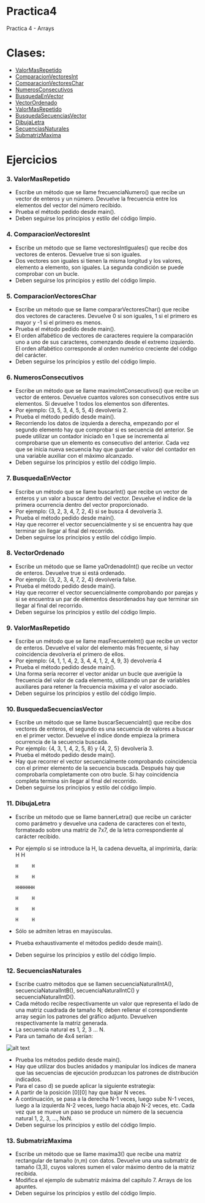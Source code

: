 # Practica4
Practica 4 - Arrays

# Clases:

- [ValorMasRepetido](https://github.com/DAM1Ignacio/Practica4#3-valormasrepetido)
- [ComparacionVectoresInt](https://github.com/DAM1Ignacio/Practica4#4-comparacionvectoresint)
- [ComparacionVectoresChar](https://github.com/DAM1Ignacio/Practica4#5-comparacionvectoreschar)
- [NumerosConsecutivos](https://github.com/DAM1Ignacio/Practica4#6-numerosconsecutivos)
- [BusquedaEnVector](https://github.com/DAM1Ignacio/Practica4#7-busquedaenvector)
- [VectorOrdenado](https://github.com/DAM1Ignacio/Practica4#8-vectorordenado)
- [ValorMasRepetido](https://github.com/DAM1Ignacio/Practica4#9-valormasrepetido)
- [BusquedaSecuenciasVector](https://github.com/DAM1Ignacio/Practica4#10-busquedasecuenciasvectora)
- [DibujaLetra](https://github.com/DAM1Ignacio/Practica4#11-dibujaletra)
- [SecuenciasNaturales](https://github.com/DAM1Ignacio/Practica4#12-secuenciasnaturales)
- [SubmatrizMaxima](https://github.com/DAM1Ignacio/Practica4#13-submatrizmaxima)



# Ejercicios
### 3. ValorMasRepetido
  - Escribe un método que se llame frecuenciaNumero() que recibe un vector de enteros y un número. Devuelve la frecuencia entre los elementos del vector del número recibido.
  - Prueba el método pedido desde main().
  - Deben seguirse los principios y estilo del código limpio.
    
### 4. ComparacionVectoresInt
  - Escribe un método que se llame vectoresIntIguales() que recibe dos vectores de enteros. Devuelve true si son iguales.
  - Dos vectores son iguales si tienen la misma longitud y los valores, elemento a elemento, son iguales. La segunda condición se puede comprobar con un bucle.
  - Deben seguirse los principios y estilo del código limpio.
### 5. ComparacionVectoresChar
  - Escribe un método que se llame compararVectoresChar() que recibe dos vectores de caracteres. Devuelve 0 si son iguales, 1 si el primero es mayor y -1 si el primero es menos.
  - Prueba el método pedido desde main().
  - El orden alfabético de vectores de caracteres requiere la comparación uno a uno de sus caracteres, comenzando desde el extremo izquierdo. El orden alfabético corresponde al orden numérico creciente del código del carácter.
  - Deben seguirse los principios y estilo del código limpio.
### 6. NumerosConsecutivos
  - Escribe un método que se llame maximoIntConsecutivos() que recibe un vector de enteros. Devuelve cuantos valores son consecutivos entre sus elementos. Si devuelve 1 todos los elementos son diferentes.
  - Por ejemplo: {3, 5, 3, 4, 5, 5, 4} devolvería 2.
  - Prueba el método pedido desde main().
  - Recorriendo los datos de izquierda a derecha, empezando por el segundo elemento hay que comprobar si es secuencia del anterior. Se puede utilizar un contador iniciado en 1 que se incrementa al comprobarse que un elemento es consecutivo del anterior. Cada vez que se inicia nueva secuencia hay que guardar el valor del contador en una variable auxiliar con el máximo alcanzado.
  - Deben seguirse los principios y estilo del código limpio.
### 7. BusquedaEnVector
  - Escribe un método que se llame buscarInt() que recibe un vector de enteros y un valor a buscar dentro del vector. Devuelve el índice de la primera ocurrencia dentro del vector proporcionado.
  - Por ejemplo: {3, 2, 3, 4, 7, 2, 4} si se busca 4 devolvería 3.
  - Prueba el método pedido desde main().
  - Hay que recorrer el vector secuencialmente y si se encuentra hay que terminar sin llegar al final del recorrido.
  - Deben seguirse los principios y estilo del código limpio.
### 8. VectorOrdenado
  - Escribe un método que se llame yaOrdenadoInt() que recibe un vector de enteros. Devuelve true si está ordenado.
  - Por ejemplo: {3, 2, 3, 4, 7, 2, 4} devolvería false.
  - Prueba el método pedido desde main().
  - Hay que recorrer el vector secuencialmente comprobando por parejas y si se encuentra un par de elementos desordenados hay que terminar sin llegar al final del recorrido.
  - Deben seguirse los principios y estilo del código limpio.
### 9. ValorMasRepetido
  - Escribe un método que se llame masFrecuenteInt() que recibe un vector de enteros. Devuelve el valor del elemento más frecuente, si hay coincidencia devolvería el primero de ellos.
  - Por ejemplo: {4, 1, 1, 4, 2, 3, 4, 4, 1, 2, 4, 9, 3} devolvería 4
  - Prueba el método pedido desde main().
  - Una forma sería recorrer el vector anidar un bucle que averigüe la frecuencia del valor de cada elemento, utilizando un par de variables auxiliares para retener la frecuencia máxima y el valor asociado.
  - Deben seguirse los principios y estilo del código limpio.
### 10. BusquedaSecuenciasVector
  - Escribe un método que se llame buscarSecuenciaInt() que recibe dos vectores de enteros, el segundo es una secuencia de valores a buscar en el primer vector. Devuelve el índice donde empieza la primera ocurrencia de la secuencia buscada.
  - Por ejemplo: {4, 3, 1, 4, 2, 5, 8} y {4, 2, 5} devolvería 3.
  - Prueba el método pedido desde main().
  - Hay que recorrer el vector secuencialmente comprobando coincidencia con el primer elemento de la secuencia buscada. Después hay que comprobarla completamente con otro bucle. Si hay coincidencia completa termina sin llegar al final del recorrido.
  - Deben seguirse los principios y estilo del código limpio.
### 11. DibujaLetra
  - Escribe un método que se llame bannerLetra() que recibe un carácter como parámetro y devuelve una cadena de caracteres con el texto, formateado sobre una matriz de 7x7, de la letra correspondiente al carácter recibido.
  - Por ejemplo si se introduce la H, la cadena devuelta, al imprimirla, daría:
        H     H

        H     H

        H     H
 
        HHHHHHH
 
        H     H     
 
        H     H

        H     H

  - Sólo se admiten letras en mayúsculas.
  - Prueba exhaustivamente el métodos pedido desde main().
  - Deben seguirse los principios y estilo del código limpio.
### 12. SecuenciasNaturales
  - Escribe cuatro métodos que se llamen secuenciaNaturalIntA(), secuenciaNaturalIntB(), secuenciaNaturalIntC() y secuenciaNaturalIntD().
  - Cada método recibe respectivamente un valor que representa el lado de una matriz cuadrada de tamaño N; deben rellenar el corespondiente array según los patrones del gráfico adjunto. Devuelven respectivamente la matriz generada.
  - La secuencia natural es 1, 2, 3 ... N.
  - Para un tamaño de 4x4 serían:
  
  ![alt text](http://i.imgur.com/RYjfYT9.png)

  - Prueba los métodos pedido desde main().
  - Hay que utilizar dos bucles anidados y manipular los índices de manera que las secuencias de ejecución produzcan los patrones de distribución indicados.
  - Para el caso d) se puede aplicar la siguiente estrategia:
  - A partir de la posición [0][0] hay que bajar N veces.
  - A continuación, se pasa a la derecha N-1 veces, luego sube N-1 veces, luego a la izquierda N-2 veces, luego hacia abajo N-2 veces, etc. Cada vez que se mueve un paso se produce un número de la secuencia natural 1, 2, 3, ..., NxN.
  - Deben seguirse los principios y estilo del código limpio.
### 13. SubmatrizMaxima
	
  - Escribe un método que se llame maxima3() que recibe una matriz rectangular de tamaño (n,m) con datos. Devuelve una una submatriz de tamaño (3,3), cuyos valores sumen el valor máximo dentro de la matriz recibida.
  - Modifica el ejemplo de submatriz máxima del capitulo 7. Arrays de los apuntes.
  - Deben seguirse los principios y estilo del código limpio.

